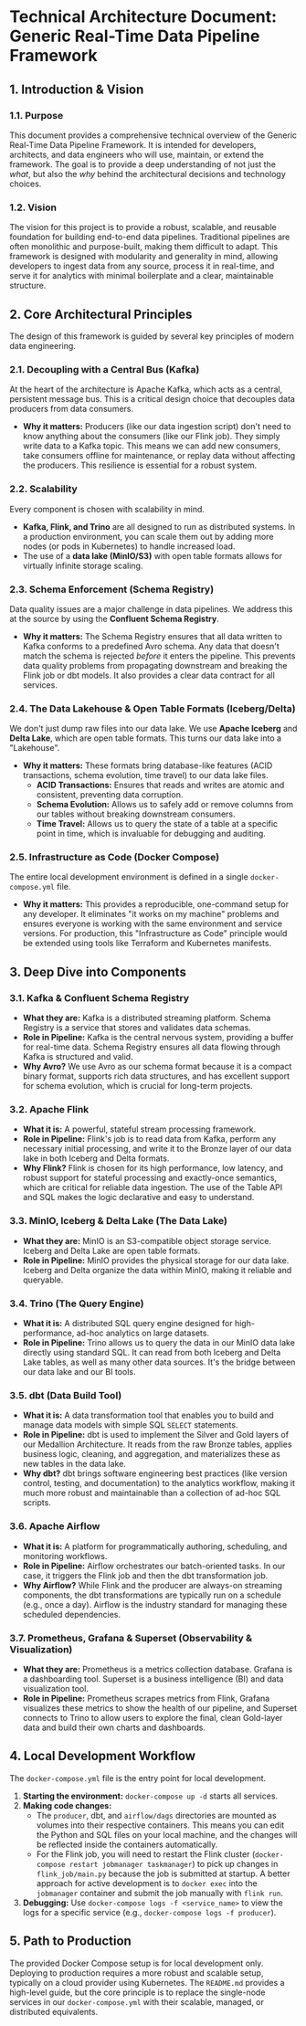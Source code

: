 # Technical Architecture Document: Generic Real-Time Data Pipeline Framework

## 1. Introduction & Vision

### 1.1. Purpose

This document provides a comprehensive technical overview of the Generic Real-Time Data Pipeline Framework. It is intended for developers, architects, and data engineers who will use, maintain, or extend the framework. The goal is to provide a deep understanding of not just the *what*, but also the *why* behind the architectural decisions and technology choices.

### 1.2. Vision

The vision for this project is to provide a robust, scalable, and reusable foundation for building end-to-end data pipelines. Traditional pipelines are often monolithic and purpose-built, making them difficult to adapt. This framework is designed with modularity and generality in mind, allowing developers to ingest data from any source, process it in real-time, and serve it for analytics with minimal boilerplate and a clear, maintainable structure.

## 2. Core Architectural Principles

The design of this framework is guided by several key principles of modern data engineering.

### 2.1. Decoupling with a Central Bus (Kafka)

At the heart of the architecture is Apache Kafka, which acts as a central, persistent message bus. This is a critical design choice that decouples data producers from data consumers.

*   **Why it matters:** Producers (like our data ingestion script) don't need to know anything about the consumers (like our Flink job). They simply write data to a Kafka topic. This means we can add new consumers, take consumers offline for maintenance, or replay data without affecting the producers. This resilience is essential for a robust system.

### 2.2. Scalability

Every component is chosen with scalability in mind.

*   **Kafka, Flink, and Trino** are all designed to run as distributed systems. In a production environment, you can scale them out by adding more nodes (or pods in Kubernetes) to handle increased load.
*   The use of a **data lake (MinIO/S3)** with open table formats allows for virtually infinite storage scaling.

### 2.3. Schema Enforcement (Schema Registry)

Data quality issues are a major challenge in data pipelines. We address this at the source by using the **Confluent Schema Registry**.

*   **Why it matters:** The Schema Registry ensures that all data written to Kafka conforms to a predefined Avro schema. Any data that doesn't match the schema is rejected *before* it enters the pipeline. This prevents data quality problems from propagating downstream and breaking the Flink job or dbt models. It also provides a clear data contract for all services.

### 2.4. The Data Lakehouse & Open Table Formats (Iceberg/Delta)

We don't just dump raw files into our data lake. We use **Apache Iceberg** and **Delta Lake**, which are open table formats. This turns our data lake into a "Lakehouse".

*   **Why it matters:** These formats bring database-like features (ACID transactions, schema evolution, time travel) to our data lake files.
    *   **ACID Transactions:** Ensures that reads and writes are atomic and consistent, preventing data corruption.
    *   **Schema Evolution:** Allows us to safely add or remove columns from our tables without breaking downstream consumers.
    *   **Time Travel:** Allows us to query the state of a table at a specific point in time, which is invaluable for debugging and auditing.

### 2.5. Infrastructure as Code (Docker Compose)

The entire local development environment is defined in a single `docker-compose.yml` file.

*   **Why it matters:** This provides a reproducible, one-command setup for any developer. It eliminates "it works on my machine" problems and ensures everyone is working with the same environment and service versions. For production, this "Infrastructure as Code" principle would be extended using tools like Terraform and Kubernetes manifests.

## 3. Deep Dive into Components

### 3.1. Kafka & Confluent Schema Registry

*   **What they are:** Kafka is a distributed streaming platform. Schema Registry is a service that stores and validates data schemas.
*   **Role in Pipeline:** Kafka is the central nervous system, providing a buffer for real-time data. Schema Registry ensures all data flowing through Kafka is structured and valid.
*   **Why Avro?** We use Avro as our schema format because it is a compact binary format, supports rich data structures, and has excellent support for schema evolution, which is crucial for long-term projects.

### 3.2. Apache Flink

*   **What it is:** A powerful, stateful stream processing framework.
*   **Role in Pipeline:** Flink's job is to read data from Kafka, perform any necessary initial processing, and write it to the Bronze layer of our data lake in both Iceberg and Delta formats.
*   **Why Flink?** Flink is chosen for its high performance, low latency, and robust support for stateful processing and exactly-once semantics, which are critical for reliable data ingestion. The use of the Table API and SQL makes the logic declarative and easy to understand.

### 3.3. MinIO, Iceberg & Delta Lake (The Data Lake)

*   **What they are:** MinIO is an S3-compatible object storage service. Iceberg and Delta Lake are open table formats.
*   **Role in Pipeline:** MinIO provides the physical storage for our data lake. Iceberg and Delta organize the data within MinIO, making it reliable and queryable.

### 3.4. Trino (The Query Engine)

*   **What it is:** A distributed SQL query engine designed for high-performance, ad-hoc analytics on large datasets.
*   **Role in Pipeline:** Trino allows us to query the data in our MinIO data lake directly using standard SQL. It can read from both Iceberg and Delta Lake tables, as well as many other data sources. It's the bridge between our data lake and our BI tools.

### 3.5. dbt (Data Build Tool)

*   **What it is:** A data transformation tool that enables you to build and manage data models with simple SQL `SELECT` statements.
*   **Role in Pipeline:** dbt is used to implement the Silver and Gold layers of our Medallion Architecture. It reads from the raw Bronze tables, applies business logic, cleaning, and aggregation, and materializes these as new tables in the data lake.
*   **Why dbt?** dbt brings software engineering best practices (like version control, testing, and documentation) to the analytics workflow, making it much more robust and maintainable than a collection of ad-hoc SQL scripts.

### 3.6. Apache Airflow

*   **What it is:** A platform for programmatically authoring, scheduling, and monitoring workflows.
*   **Role in Pipeline:** Airflow orchestrates our batch-oriented tasks. In our case, it triggers the Flink job and then the dbt transformation job.
*   **Why Airflow?** While Flink and the producer are always-on streaming components, the dbt transformations are typically run on a schedule (e.g., once a day). Airflow is the industry standard for managing these scheduled dependencies.

### 3.7. Prometheus, Grafana & Superset (Observability & Visualization)

*   **What they are:** Prometheus is a metrics collection database. Grafana is a dashboarding tool. Superset is a business intelligence (BI) and data visualization tool.
*   **Role in Pipeline:** Prometheus scrapes metrics from Flink, Grafana visualizes these metrics to show the health of our pipeline, and Superset connects to Trino to allow users to explore the final, clean Gold-layer data and build their own charts and dashboards.

## 4. Local Development Workflow

The `docker-compose.yml` file is the entry point for local development.

1.  **Starting the environment:** `docker-compose up -d` starts all services.
2.  **Making code changes:**
    *   The `producer`, dbt, and `airflow/dags` directories are mounted as volumes into their respective containers. This means you can edit the Python and SQL files on your local machine, and the changes will be reflected inside the containers automatically.
    *   For the Flink job, you will need to restart the Flink cluster (`docker-compose restart jobmanager taskmanager`) to pick up changes in `flink_job/main.py` because the job is submitted at startup. A better approach for active development is to `docker exec` into the `jobmanager` container and submit the job manually with `flink run`.
3.  **Debugging:** Use `docker-compose logs -f <service_name>` to view the logs for a specific service (e.g., `docker-compose logs -f producer`).

## 5. Path to Production

The provided Docker Compose setup is for local development only. Deploying to production requires a more robust and scalable setup, typically on a cloud provider using Kubernetes. The `README.md` provides a high-level guide, but the core principle is to replace the single-node services in our `docker-compose.yml` with their scalable, managed, or distributed equivalents.
